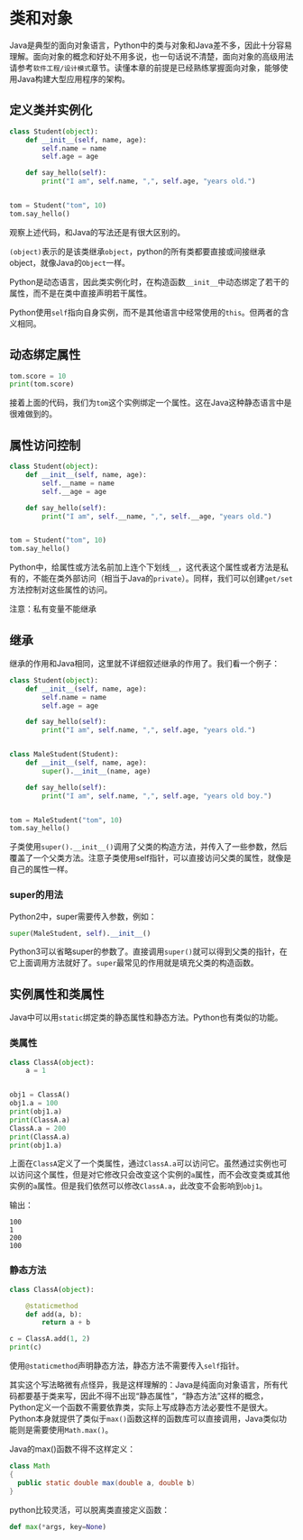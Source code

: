 # 类和对象

Java是典型的面向对象语言，Python中的类与对象和Java差不多，因此十分容易理解。面向对象的概念和好处不用多说，也一句话说不清楚，面向对象的高级用法请参考`软件工程/设计模式`章节。读懂本章的前提是已经熟练掌握面向对象，能够使用Java构建大型应用程序的架构。

## 定义类并实例化

```python
class Student(object):
	def __init__(self, name, age):
		self.name = name
		self.age = age

	def say_hello(self):
		print("I am", self.name, ",", self.age, "years old.")


tom = Student("tom", 10)
tom.say_hello()
```

观察上述代码，和Java的写法还是有很大区别的。

`(object)`表示的是该类继承`object`，python的所有类都要直接或间接继承object，就像Java的`Object`一样。

Python是动态语言，因此类实例化时，在构造函数`__init__`中动态绑定了若干的属性，而不是在类中直接声明若干属性。

Python使用`self`指向自身实例，而不是其他语言中经常使用的`this`。但两者的含义相同。

## 动态绑定属性

```python
tom.score = 10
print(tom.score)
```

接着上面的代码，我们为`tom`这个实例绑定一个属性。这在Java这种静态语言中是很难做到的。

## 属性访问控制

```python
class Student(object):
	def __init__(self, name, age):
		self.__name = name
		self.__age = age

	def say_hello(self):
		print("I am", self.__name, ",", self.__age, "years old.")


tom = Student("tom", 10)
tom.say_hello()
```

Python中，给属性或方法名前加上连个下划线`__`，这代表这个属性或者方法是私有的，不能在类外部访问（相当于Java的`private`）。同样，我们可以创建`get/set`方法控制对这些属性的访问。

注意：私有变量不能继承

## 继承

继承的作用和Java相同，这里就不详细叙述继承的作用了。我们看一个例子：

```python
class Student(object):
	def __init__(self, name, age):
		self.name = name
		self.age = age

	def say_hello(self):
		print("I am", self.name, ",", self.age, "years old.")


class MaleStudent(Student):
	def __init__(self, name, age):
		super().__init__(name, age)

	def say_hello(self):
		print("I am", self.name, ",", self.age, "years old boy.")


tom = MaleStudent("tom", 10)
tom.say_hello()
```

子类使用`super().__init__()`调用了父类的构造方法，并传入了一些参数，然后覆盖了一个父类方法。注意子类使用self指针，可以直接访问父类的属性，就像是自己的属性一样。

### super的用法

Python2中，super需要传入参数，例如：

```python
super(MaleStudent, self).__init__()
```

Python3可以省略super的参数了。直接调用`super()`就可以得到父类的指针，在它上面调用方法就好了。`super`最常见的作用就是填充父类的构造函数。

## 实例属性和类属性

Java中可以用`static`绑定类的静态属性和静态方法。Python也有类似的功能。

### 类属性

```python
class ClassA(object):
	a = 1


obj1 = ClassA()
obj1.a = 100
print(obj1.a)
print(ClassA.a)
ClassA.a = 200
print(ClassA.a)
print(obj1.a)
```

上面在`ClassA`定义了一个类属性，通过`ClassA.a`可以访问它。虽然通过实例也可以访问这个属性，但是对它修改只会改变这个实例的`a`属性，而不会改变类或其他实例的`a`属性。但是我们依然可以修改`ClassA.a`，此改变不会影响到`obj1`。

输出：
```
100
1
200
100
```

### 静态方法

```python
class ClassA(object):

	@staticmethod
	def add(a, b):
		return a + b

c = ClassA.add(1, 2)
print(c)
```

使用`@staticmethod`声明静态方法，静态方法不需要传入`self`指针。

其实这个写法略微有点怪异，我是这样理解的：Java是纯面向对象语言，所有代码都要基于类来写，因此不得不出现“静态属性”，“静态方法”这样的概念，Python定义一个函数不需要依靠类，实际上写成静态方法必要性不是很大。Python本身就提供了类似于`max()`函数这样的函数库可以直接调用，Java类似功能则是需要使用`Math.max()`。

Java的max()函数不得不这样定义：
```java
class Math
{
  public static double max(double a, double b)
}
```

python比较灵活，可以脱离类直接定义函数：
```python
def max(*args, key=None)
```
